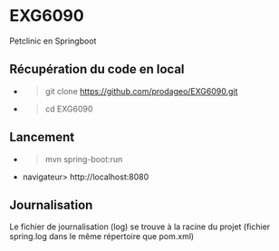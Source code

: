 # EXG6090
Petclinic en Springboot

## Récupération du code en local
- > git clone https://github.com/prodageo/EXG6090.git
- > cd EXG6090

## Lancement
- > mvn spring-boot:run
- navigateur> http://localhost:8080

## Journalisation
Le fichier de journalisation (log) se trouve à la racine du projet (fichier spring.log dans le même répertoire que pom.xml)
